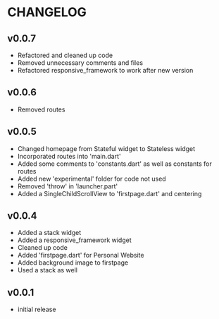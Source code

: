 # CHANGELOG

## v0.0.7

- Refactored and cleaned up code
- Removed unnecessary comments and files
- Refactored responsive_framework to work after new version

## v0.0.6

- Removed routes

## v0.0.5

- Changed homepage from Stateful widget to Stateless widget
- Incorporated routes into 'main.dart'
- Added some comments to 'constants.dart' as well as constants for routes
- Added new 'experimental' folder for code not used
- Removed 'throw' in 'launcher.part'
- Added a SingleChildScrollView to 'firstpage.dart' and centering

## v0.0.4

- Added a stack widget
- Added a responsive_framework widget
- Cleaned up code
- Added 'firstpage.dart' for Personal Website
- Added background image to firstpage
- Used a stack as well

## v0.0.1

- initial release
